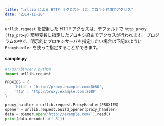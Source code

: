 ```yaml
---
title: "urllib による HTTP リクエスト (2) プロキシ経由でアクセス"
date: "2014-11-28"
---
```


`urllib.request` を使用した HTTP アクセスは、デフォルトで `http_proxy (ftp_proxy)` 環境変数に指定したプロキシ経由でアクセスが行われます。
プログラムの中で、明示的にプロキシサーバを指定したい場合は下記のように `ProxyHandler` を使って指定することができます。

#### sample.py
```python
#!/usr/bin/env python
import urllib.request

PROXIES = {
    'http' : 'http://proxy.example.com:8080',
    'ftp' : 'ftp://proxy.example.com:8080'
}

proxy_handler = urllib.request.ProxyHandler(PROXIES)
opener = urllib.request.build_opener(proxy_handler)
data = opener.open('http://example.com/').read()
print(data.decode('utf-8'))
```

